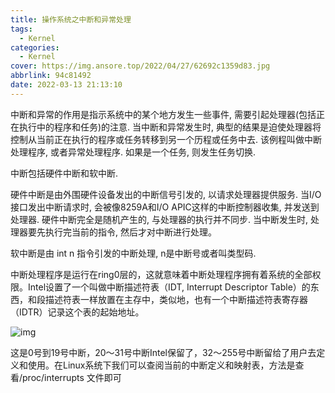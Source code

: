 ```yaml
---
title: 操作系统之中断和异常处理
tags:
  - Kernel
categories:
  - Kernel
cover: https://img.ansore.top/2022/04/27/62692c1359d83.jpg
abbrlink: 94c81492
date: 2022-03-13 21:13:10
---
```


中断和异常的作用是指示系统中的某个地方发生一些事件, 需要引起处理器(包括正在执行中的程序和任务)的注意. 当中断和异常发生时, 典型的结果是迫使处理器将控制从当前正在执行的程序或任务转移到另一个历程或任务中去. 该例程叫做中断处理程序, 或者异常处理程序. 如果是一个任务, 则发生任务切换.

中断包括硬件中断和软中断.

硬件中断是由外围硬件设备发出的中断信号引发的, 以请求处理器提供服务. 当I/O接口发出中断请求时, 会被像8259A和I/O APIC这样的中断控制器收集, 并发送到处理器. 硬件中断完全是随机产生的, 与处理器的执行并不同步. 当中断发生时, 处理器要先执行完当前的指令, 然后才对中断进行处理。

软中断是由 int n 指令引发的中断处理, n是中断号或者叫类型码.

中断处理程序是运行在ring0层的，这就意味着中断处理程序拥有着系统的全部权限。Intel设置了一个叫做中断描述符表（IDT, Interrupt Descriptor Table）的东西，和段描述符表一样放置在主存中，类似地，也有一个中断描述符表寄存器（IDTR）记录这个表的起始地址。

![img](https://img.ansore.top/2022/05/01/626e26ac3b7ba.png)

这是0号到19号中断，20～31号中断Intel保留了，32～255号中断留给了用户去定义和使用。在Linux系统下我们可以查阅当前的中断定义和映射表，方法是查看/proc/interrupts 文件即可
